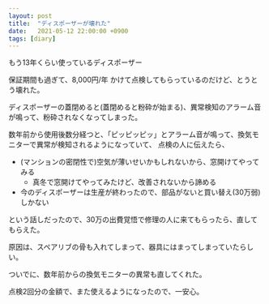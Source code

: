 ```yaml
---
layout: post
title:  "ディスポーザーが壊れた"
date:   2021-05-12 22:00:00 +0900
tags: [diary]
---
```

もう13年くらい使っているディスポーザー

保証期間も過ぎて、8,000円/年 かけて点検してもらっているのだけど、とうとう壊れた。

ディスポーザーの蓋閉めると(蓋閉めると粉砕が始まる)、異常検知のアラーム音が鳴って、粉砕されなくなってしまった。

数年前から使用後数分経つと、「ピッピッピッ」とアラーム音が鳴って、換気モニターで異常が検知されるようになっていて、
点検の人に伝えたら、

* (マンションの密閉性で)空気が薄いせいかもしれないから、窓開けてやってみる
  * 真冬で窓開けてやってみたけど、改善されないから諦める
* 今のディスポーザーは生産が終わったので、部品がないと買い替え(30万弱)しかない

という話しだったので、30万の出費覚悟で修理の人に来てもらったら、直してもらえた。


原因は、スペアリブの骨も入れてしまって、器具にはまってしまっていたらしい。

ついでに、数年前からの換気モニターの異常も直してくれた。

点検2回分の金額で、また使えるようになったので、一安心。
